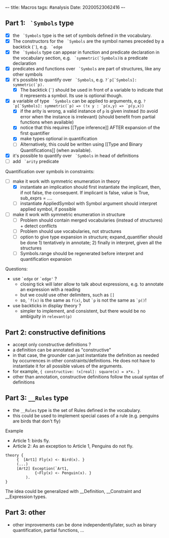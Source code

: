 –-
title: Macros
tags: #analysis
Date: 20200523062416
–-

## Part 1: `` `Symbols`` type
- [x] the `` `Symbols`` type is the set of symbols defined in the vocabulary.  
- [x] The constructors for the `` `Symbols`` are the symbol names preceded by a backtick (`` ` ``), e.g. `` `edge``
- [x] the `` `Symbols`` type can appear in function and predicate declaration in the vocabulary section, e.g. `` `symmetric(`Symbols)``is a predicate declaration
- [x] predicates and functions over `` `Symbols`` are part of structures, like any other symbols
- [x] it's possible to quantify over `` `Symbols``, e.g. ``?`p[`Symbols]: symmetric(`p).``
    - [x] The backtick  (`` ` ``) should be used in front of a variable to indicate that it represents a symbol.  Its use is optional though.
- [x] a variable of type `` `Symbols`` can be applied to arguments, e.g. ``?`p[`Symbols]: symmetric(`p) => (!x y : `p(x,y) => `p(y,x))``
    - [x]  if the arity is wrong, a valid instance of `p`  is given instead (to avoid error when the instance is irrelevant) (should benefit from partial functions when available)
    - [x] notice that this requires [[Type inference]] AFTER expansion of the first quantifier
    - [x] make types optional in quantification
    - [ ] Alternatively, this could be written using [[Type and Binary Quantifications]] (when available).
- [x] it's possible to quantify over `` `Symbols`` in head of definitions
- [ ] add `` `arity`` predicate

Quantification over symbols in constraints:
- [ ] make it work with symmetric enumeration in theory
    - [x] instantiate an implication should first instantiate the implicant, then, if not false, the consequent.  If implicant is false, value is True, sub_exprs = ….
    - [ ] instantiate AppliedSymbol with Symbol argument should interpret applied symbol, if possible
- [ ] make it work with symmetric enumeration in structure
    - [ ] Problem should contain merged vocabularies (instead of structures) + detect conflicts
    - [ ] Problem should use vocabularies, not structures
    - [ ] option to give type expansion in structure; expand_quantifier should be done 1) tentatively in annotate; 2) finally in interpret, given all the structures
    - [ ] Symbols.range should be regenerated before interpret and quantification expansion

Questions:
* use `` `edge `` or `` `edge' `` ? 
    * closing tick will later allow to talk about expressions, e.g. to annotate an expression with a reading
    * but we could use other delimiters, such as `[]`
    * so, `` `f(x) `` is the same as `` f(x) ``, but  `` `p `` is not the same as `` `p() ``!
* use backticks in display theory ?
    * simpler to implement, and consistent, but there would be no ambiguity in `relevant(p)`

## Part 2: constructive definitions
* accept only constructive definitions ?
* a definition can be annotated as "constructive"
* in that case, the grounder can just instantiate the definition as needed by occurrences in other constraints/definitions.  He does not have to instantiate it for all possible values of the arguments.
* for example, `{ constructive: !x[real]: square(x) = x*x. }` 
* other than annotation, constructive definitions follow the usual syntax of definitions

## Part 3: `__Rules` type
* the `__Rules` type is the set of Rules defined in the vocabulary.  
* this could be used to implement special cases of a rule (e.g. penguins are birds that don't fly)

Example
- Article 1: birds fly.  
- Article 2: As an exception to Article 1, Penguins do not fly.  

```
theory {  
     {  [Art1] Fly(x) <- Bird(x). }  
     (...)  
     [Art2] Exception(`Art1,  
             {~Fly(x) <- Penguin(x). }  
         ).
}
```
The idea could be generalized with \_\_Definition, \_\_Constraint and __Expression types.

## Part 3: other
* other improvements can be done independently/later, such as binary quantification, partial functions, …

